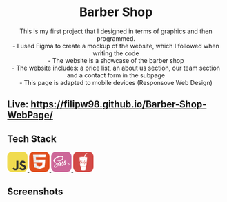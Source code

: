 <div align="center">
<h1> Barber Shop </h1>
</div>

<div align="center">
This is my first project that I designed in terms of graphics and then programmed. <br>
- I used Figma to create a mockup of the website, which I followed when writing the code <br>
- The website is a showcase of the barber shop <br>
- The website includes: a price list, an about us section, our team section and a contact form in the subpage <br>
- This page is adapted to mobile devices (Responsove Web Design)
</div>


## Live:  https://filipw98.github.io/Barber-Shop-WebPage/


## Tech Stack

 <a href="https://developer.mozilla.org/en-US/docs/Web/JavaScript" target="_blank" rel="noreferrer"> <img src="https://github.com/tandpfun/skill-icons/blob/main/icons/JavaScript.svg" alt="Javascript icon" width="47" height="47"/> </a> <a href="https://www.w3schools.com/html/" target="_blank" rel="noreferrer"> <img src="https://github.com/tandpfun/skill-icons/blob/main/icons/HTML.svg" alt="HTML icon" width="47" height="47"/> </a> 
<a href="https://sass-lang.com/" target="_blank" rel="noreferrer"> <img src="https://github.com/tandpfun/skill-icons/blob/main/icons/Sass.svg" alt="Sass icon" width="47" height="47"/> </a> 
<a href="https://gulpjs.com/" target="_blank" rel="noreferrer"> <img src="https://github.com/tandpfun/skill-icons/blob/main/icons/Gulp.svg" alt="Gulp icon" width="47" height="47"/> </a> 



## Screenshots
